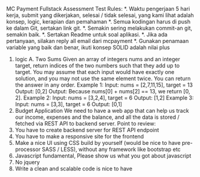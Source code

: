 MC Payment Fullstack Assessment Test
Rules:
*. Waktu pengerjaan 5 hari kerja, submit yang dikerjakan, selesai / tidak selesai, yang kami
lihat adalah konsep, logic, kerapian dan pemahaman
*. Semua kodingan harus di push ke dalam Git, sertakan link git.
*. Semakin sering melakukan commit-an git, semakin baik.
*. Sertakan Readme untuk soal aplikasi.
*. Jika ada pertanyaan, silakan reply all email dari mcpayment
*. Gunakan penamaan variable yang baik dan benar, ikuti konsep SOLID adalah nilai plus
1. logic
A. Two Sums
Given an array of integers nums and an integer target, return indices of the two numbers
such that they add up to target.
You may assume that each input would have exactly one solution, and you may not use
the same element twice. You can return the answer in any order.
Example 1:
Input: nums = [2,7,11,15], target = 13
Output: [0,2]
Output: Because nums[0] + nums[2] == 13, we return [0, 2].
Example 2:
Input: nums = [3,2,4], target = 6
Output: [1,2]
Example 3:
Input: nums = [3,3], target = 6
Output: [0,1]
2. Budget Application
We need to have a web app that can help us track our income, expenses and the balance,
and all the data is stored / fetched via REST API to backend server.
Point to review:
1. You have to create backend server for REST API endpoint
2. You have to make a responsive site for the frontend
3. Make a nice UI using CSS build by yourself (would be nice to have pre-processor
SASS / LESS), without any framework like bootstrap etc
4. Javascript fundamental, Please show us what you got about javascript
5. No jquery
6. Write a clean and scalable code is nice to have
